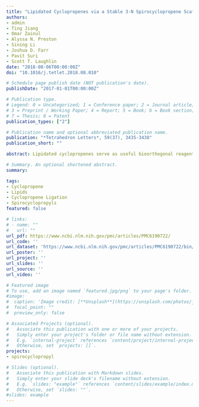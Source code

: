 ```yaml
---
title: "Lipidated Cyclopropenes via a Stable 3-N Spirocyclopropene Scaffold "
authors:
- admin
- Ting Jiang
- Omar Zainul
- Alyssa N. Preston
- Sining Li
- Joshua D. Farr
- Pavit Suri
- Scott T. Laughlin
date: "2018-08-06T00:00:00Z"
doi: "10.1016/j.tetlet.2018.08.010"

# Schedule page publish date (NOT publication's date).
publishDate: "2017-01-01T00:00:00Z"

# Publication type.
# Legend: 0 = Uncategorized; 1 = Conference paper; 2 = Journal article;
# 3 = Preprint / Working Paper; 4 = Report; 5 = Book; 6 = Book section;
# 7 = Thesis; 8 = Patent
publication_types: ["2"]

# Publication name and optional abbreviated publication name.
publication: "*Tetrahedron Letters*, 59(37), 3435-3438"
publication_short: ""

abstract: Lipidated cyclopropenes serve as useful bioorthogonal reagents for imaging cell membranes due to the cyclopropene's small size and ability to ligate with pro-fluorescent tetrazines. Previously, the lipidation of cyclopropenes required modification at the C3 position because methods to append lipids at C1/C2 were not available. Herein, we describe C1/C2 lipidation with the biologically active lipid ceramide and a common phospholipid using a cyclopropene scaffold whose reactivity with 1,2,4,5-tetrazines has been caged.

# Summary. An optional shortened abstract.
summary:

tags:
- Cyclopropene
- Lipids
- Cyclopropene Ligation
- Spirocyclopropyls
featured: false

# links:
# - name: ""
#   url: ""
url_pdf: https://www.ncbi.nlm.nih.gov/pmc/articles/PMC6190722/
url_code: ''
url_dataset: 'https://www.ncbi.nlm.nih.gov/pmc/articles/PMC6190722/bin/NIHMS986752-supplement-SI.pdf'
url_poster: ''
url_project: ''
url_slides: ''
url_source: ''
url_video: ''

# Featured image
# To use, add an image named `featured.jpg/png` to your page's folder.
#image:
#  caption: 'Image credit: [**Unsplash**](https://unsplash.com/photos/jdD8gXaTZsc)'
#  focal_point: ""
#  preview_only: false

# Associated Projects (optional).
#   Associate this publication with one or more of your projects.
#   Simply enter your project's folder or file name without extension.
#   E.g. `internal-project` references `content/project/internal-project/index.md`.
#   Otherwise, set `projects: []`.
projects:
- spirocyclopropyl

# Slides (optional).
#   Associate this publication with Markdown slides.
#   Simply enter your slide deck's filename without extension.
#   E.g. `slides: "example"` references `content/slides/example/index.md`.
#   Otherwise, set `slides: ""`.
#slides: example
---
```

